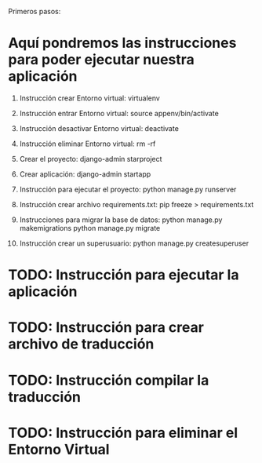 Primeros pasos:
# Aquí pondremos las instrucciones para poder ejecutar nuestra aplicación
1) Instrucción crear Entorno virtual: virtualenv <nombre entorno>
2) Instrucción entrar Entorno virtual: source appenv/bin/activate
3) Instrucción desactivar Entorno virtual: deactivate 
4) Instrucción eliminar Entorno virtual: rm -rf <nombre entorno>
5) Crear el proyecto: django-admin starproject <nombre proyecto>
6) Crear aplicación: django-admin startapp <nombre app>
7) Instrucción para ejecutar el proyecto: python manage.py runserver
8) Instrucción crear archivo requirements.txt: pip freeze > requirements.txt
9) Instrucciones para migrar la base de datos:
    python manage.py makemigrations 
    python manage.py migrate

10) Instrucción crear un superusuario: python manage.py createsuperuser
# TODO: Instrucción para ejecutar la aplicación

# TODO: Instrucción para crear archivo de traducción
# TODO: Instrucción compilar la traducción
# TODO: Instrucción para eliminar el Entorno Virtual

